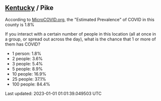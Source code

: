 
## [Kentucky](/united-states/kentucky) / Pike

According to [MicroCOVID.org](http://microcovid.org),
the "Estimated Prevalence" of COVID in this county is 1.8%

If you interact with a certain number of people in this location
(all at once in a group, or spread out across the day), what is the chance that
1 or more of them has COVID?

- 1 person: 1.8%
- 2 people: 3.6%
- 3 people: 5.4%
- 5 people: 8.9%
- 10 people: 16.9%
- 25 people: 37.1%
- 100 people: 84.4%

Last updated: 2023-01-01 01:01:39.049503 UTC
